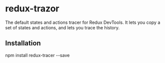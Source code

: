 # redux-trazor

The default states and actions tracer for Redux DevTools.
It lets you copy a set of states and actions, and lets you trace the history.

## Installation

npm install redux-tracer --save
